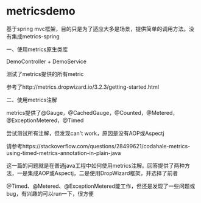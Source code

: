 # metricsdemo

基于spring mvc框架，目的只是为了适应大多是场景，提供简单的调用方法。没有集成metrics-spring

一、使用metrics原生类库

DemoController + DemoService

测试了metrics提供的所有metric

参考了http://metrics.dropwizard.io/3.2.3/getting-started.html

二、使用metrics注解

metrics提供了@Gauge，@CachedGauge，@Counted，@Metered，@ExceptionMetered，@Timed

尝试测试所有注解，但发现can't work，原因是没有AOP或Aspectj

请参考https://stackoverflow.com/questions/28499621/codahale-metrics-using-timed-metrics-annotation-in-plain-java

这一篇的问题就是在普通java工程中如何使用metrics注解。回答提供了两种方法，一是集成AOP或Aspectj，二是使用DropWizard框架，并选择了前者

@Timed、@Metered、@ExceptionMetered能工作，但还是发现了一些问题或bug，有兴趣的可以run一下，很方便
